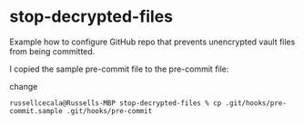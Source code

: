 # stop-decrypted-files
Example how to configure GitHub repo that prevents unencrypted vault files from being committed.

I copied the sample pre-commit file to the pre-commit file:

change

```
russellcecala@Russells-MBP stop-decrypted-files % cp .git/hooks/pre-commit.sample .git/hooks/pre-commit
```
